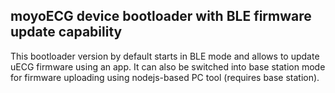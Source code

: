 ## moyoECG device bootloader with BLE firmware update capability

This bootloader version by default starts in BLE mode and allows to update uECG firmware using an app. It can also be switched into base station mode for firmware uploading using nodejs-based PC tool (requires base station).

